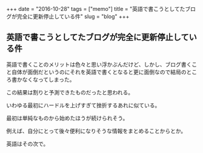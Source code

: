 +++
date = "2016-10-28"
tags =  ["memo"]
title = "英語で書こうとしてたブログが完全に更新停止している件"
slug = "blog"
+++

## 英語で書こうとしてたブログが完全に更新停止している件

英語で書くことのメリットは色々と思い浮かぶんだけど、しかし、ブログ書くこと自体が面倒だというのにそれを英語で書くとなると更に面倒なので結局のところ書かなくなってしまった。

この結果は割りと予測できたものだったと思われる。

いわゆる最初にハードルを上げすぎて挫折するあれに似ている。

最初は単純なものから始めたほうが続けられそう。

例えば、自分にとって後々便利になりそうな情報をまとめることからとか。

英語はその次で。
	  

